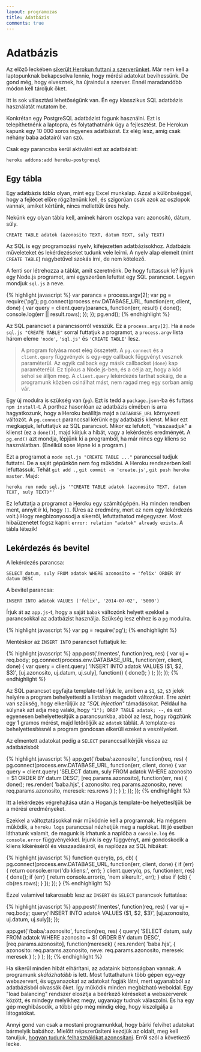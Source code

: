```yaml
---
layout: programozas
title: Adatbázis
comments: true
---
```


# Adatbázis

Az előző leckében [sikerült Herokun futtani a szerverünket](../5). Már nem kell a laptopunknak
bekapcsolva lennie, hogy mérési adatokat bevihessünk. De gond még, hogy elvesznek, ha újraindul a
szerver. Ennél maradandóbb módon kell tároljuk őket.

Itt is sok választási lehetőségünk van. Én egy klasszikus SQL adatbázis használatát mutatom be.

Konkrétan egy PostgreSQL adatbázist fogunk használni. Ezt is telepíthetnénk a laptopra, és folytathatnánk
úgy a fejlesztést. De Herokun kapunk egy 10 000 soros ingyenes adatbázist. Ez elég lesz, amíg csak
néhány baba adatairól van szó.

Csak egy parancsba kerül aktiválni ezt az adatbázist:

    heroku addons:add heroku-postgresql

## Egy tábla

Egy adatbázis _tábla_ olyan, mint egy Excel munkalap. Azzal a különbséggel, hogy a fejlécet előre
rögzítenünk kell, és szigorúan csak azok az oszlopok vannak, amiket kértünk, nincs mellettük üres hely.

Nekünk egy olyan tábla kell, aminek három oszlopa van: azonosító, dátum, súly.

    CREATE TABLE adatok (azonosito TEXT, datum TEXT, suly TEXT)

Az SQL is egy programozási nyelv, kifejezetten adatbázisokhoz. Adatbázis műveleteket és lekérdezéseket
tudunk vele leírni. A nyelv alap elemeit (mint `CREATE TABLE`) nagybetűvel szokás írni, de nem
kötelező.

A fenti sor létrehozza a táblát, amit szeretnénk. De hogy futtassuk le?
Írjunk egy Node.js programot, ami egyszerűen lefuttat egy SQL parancsot. Legyen mondjuk `sql.js` a neve.

{% highlight javascript %}
var parancs = process.argv[2];
var pg = require('pg');
pg.connect(process.env.DATABASE_URL, function(err, client, done) {
  var query = client.query(parancs, function(err, result) {
    done();
    console.log(err || result.rows);
  });
});
pg.end();
{% endhighlight %}

Az SQL parancsot a parancssorról vesszük. Ez a `process.argv[2]`.
Ha a `node sql.js "CREATE TABLE"` sorral futtatjuk a programot, a `process.argv` lista
három eleme `'node'`, `'sql.js'` és `'CREATE TABLE'` lesz.

> A program folyása most elég összetett. A `pg.connect` és a `client.query` függvények is egy-egy
callback függvényt vesznek paraméterül. Az egyik callback egy másik callbacket (`done`) kap paraméteréül.
Ez tipikus a Node.js-ben, és a célja az, hogy a kód sehol se álljon meg. A `client.query` lekérdezés
tarthat sokáig, de a programunk közben csinálhat mást, nem ragad meg egy sorban amíg vár.

Egy új modulra is szükség van (`pg`). Ezt is tedd a `package.json`-ba és futtass `npm install`-t.
A porthoz hasonlóan az adatbázis címében is arra hagyatkozunk, hogy a Heroku beállítja majd a
`DATABASE_URL` környezeti változót. A `pg.connect` paranccsal kérünk egy adatbázis klienst.
Mikor ezt megkapjuk, lefuttatjuk az SQL parancsot. Mikor ez lefutott, "visszaadjuk" a klienst (ez a `done()`),
majd kiírjuk a hibát, vagy a lekérdezés eredményét.
A `pg.end()` azt mondja, lépjünk ki a programból, ha már nincs egy kliens se használatban. (Enélkül sose lépne ki a program.)

Ezt a programot a `node sql.js "CREATE TABLE ..."` paranccsal tudjuk futtatni. De a saját gépünkön nem fog működni.
A Heroku rendszerben kell lefuttassuk. Tehát `git add .`, `git commit -m 'create.js'`, `git push heroku master`.
Majd:

    heroku run node sql.js '"CREATE TABLE adatok (azonosito TEXT, datum TEXT, suly TEXT)"'

Ez lefuttatja a programot a Heroku egy számítógépén. Ha minden rendben ment, annyit ír ki, hogy `[]`.
(Üres az eredmény, mert ez nem egy lekérdezés volt.) Hogy megbizonyosodj a sikerről, lefuttathatod mégegyszer.
Most hibaüzenetet fogsz kapni: `error: relation "adatok" already exists`. A tábla létezik!

## Lekérdezés és bevitel

A lekérdezés parancsa:

    SELECT datum, suly FROM adatok WHERE azonosito = 'felix' ORDER BY datum DESC

A bevitel parancsa:

    INSERT INTO adatok VALUES ('felix', '2014-07-02', '5000')

Írjuk át az `app.js`-t, hogy a saját `babak` változónk helyett ezekkel a parancsokkal az adatbázist használja.
Szükség lesz ehhez is a `pg` modulra.

{% highlight javascript %}
var pg = require('pg');
{% endhighlight %}

Mentéskor az `INSERT INTO` parancsot futtatjuk le:

{% highlight javascript %}
app.post('/mentes', function(req, res) {
  var uj = req.body;
  pg.connect(process.env.DATABASE_URL, function(err, client, done) {
    var query = client.query(
      'INSERT INTO adatok VALUES ($1, $2, $3)',
      [uj.azonosito, uj.datum, uj.suly],
      function() { done(); }
    );
  });
});
{% endhighlight %}

Az SQL parancsot egyfajta template-tel írjuk le, amiben a `$1`, `$2`, `$3` jelek helyére a program behelyettesíti
a listában megadott változókat. Erre azért van szükség, hogy elkerüljük az _"SQL injection"_ támadásokat.
Például ha súlynak azt adja meg valaki, hogy `"1"); DROP TABLE adatok; --`, és ezt egyenesen behelyettesítjük a
parancsunkba, abból az lesz, hogy rögzítünk egy 1 gramos mérést, majd letöröljük az `adatok` táblát.
A template-es behelyettesítésnél a program gondosan elkerüli ezeket a veszélyeket.

Az elmentett adatokat pedig a `SELECT` paranccsal kérjük vissza az adatbázisból:

{% highlight javascript %}
app.get('/baba/:azonosito', function(req, res) {
  pg.connect(process.env.DATABASE_URL, function(err, client, done) {
    var query = client.query(
      'SELECT datum, suly FROM adatok WHERE azonosito = $1 ORDER BY datum DESC',
      [req.params.azonosito],
      function(err, res) {
        done();
        res.render(
          'baba.hjs',
          { azonosito: req.params.azonosito, neve: req.params.azonosito, meresek: res.rows }
        );
      }
    );
  });
});
{% endhighlight %}

Itt a lekérdezés végrehajtása után a Hogan.js template-be helyettesítjük be a mérési eredményeket.

Ezekkel a változtatásokkal már működnie kell a programnak. Ha mégsem működik, a `heroku logs` paranccsal nézhetjük meg
a naplókat. Itt jó esetben láthatunk valamit, de magunk is írhatunk a naplóba a `console.log` és `console.error` függvényekkel.
Írjunk is egy függvényt, ami gondoskodik a kliens kikéréséről és visszaadásáról, és naplózza az SQL hibákat:

{% highlight javascript %}
function query(q, ps, cb) {
  pg.connect(process.env.DATABASE_URL, function(err, client, done) {
    if (err) {
      return console.error('db kliens:', err);
    }
    client.query(q, ps, function(err, res) {
      done();
      if (err) {
        return console.error(q, 'nem sikerult:', err);
      } else if (cb) {
        cb(res.rows);
      }
    });
  });
}
{% endhighlight %}

Ezzel valamivel takarosabb lesz az `INSERT` és `SELECT` parancsok futtatása:

{% highlight javascript %}
app.post('/mentes', function(req, res) {
  var uj = req.body;
  query('INSERT INTO adatok VALUES ($1, $2, $3)', [uj.azonosito, uj.datum, uj.suly]);
});

app.get('/baba/:azonosito', function(req, res) {
  query(
    'SELECT datum, suly FROM adatok WHERE azonosito = $1 ORDER BY datum DESC',
    [req.params.azonosito],
    function(meresek) {
      res.render(
        'baba.hjs',
        { azonosito: req.params.azonosito, neve: req.params.azonosito, meresek: meresek }
      );
    }
  );
});
{% endhighlight %}

Ha sikerül minden hibát elhárítani, az adataink biztonságban vannak.
A programunk _skálázhatóbb_ is lett. Most futtathatunk több gépen egy-egy webszervert, és ugyanazokat az adatokat
fogják látni, mert ugyanabból az adatbázisból olvassák őket. Így működik minden megbízható weboldal. Egy "load balancing"
rendszer elosztja a beérkező kéréseket a webszerverek között, és mindegy melyikhez megy, ugyanúgy tudnak válaszolni.
És ha egy gép meghibásodik, a többi gép még mindig elég, hogy kiszolgálja a látogatókat.

Annyi gond van csak a mostani programunkkal, hogy bárki felvihet adatokat bármelyik babához.
Mielőtt népszerűsíteni kezdjük az oldalt, meg kell tanuljuk, [hogyan tudunk felhasználókat azonosítani](../7).
Erről szól a következő lecke.

